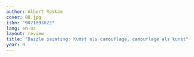 ```yaml
---
author: Albert Roskam
cover: 88.jpg
isbn: "9071893022"
lang: en-us
layout: review
title: "Dazzle painting: Kunst als camouflage, camouflage als kunst"
year: 0
---
```


